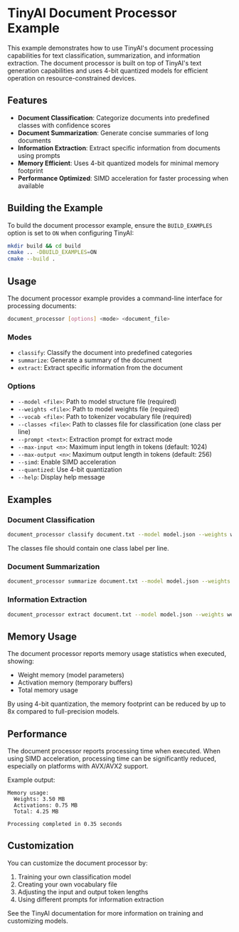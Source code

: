 # TinyAI Document Processor Example

This example demonstrates how to use TinyAI's document processing capabilities for text classification, summarization, and information extraction. The document processor is built on top of TinyAI's text generation capabilities and uses 4-bit quantized models for efficient operation on resource-constrained devices.

## Features

- **Document Classification**: Categorize documents into predefined classes with confidence scores
- **Document Summarization**: Generate concise summaries of long documents
- **Information Extraction**: Extract specific information from documents using prompts
- **Memory Efficient**: Uses 4-bit quantized models for minimal memory footprint
- **Performance Optimized**: SIMD acceleration for faster processing when available

## Building the Example

To build the document processor example, ensure the `BUILD_EXAMPLES` option is set to `ON` when configuring TinyAI:

```bash
mkdir build && cd build
cmake .. -DBUILD_EXAMPLES=ON
cmake --build .
```

## Usage

The document processor example provides a command-line interface for processing documents:

```bash
document_processor [options] <mode> <document_file>
```

### Modes

- `classify`: Classify the document into predefined categories
- `summarize`: Generate a summary of the document
- `extract`: Extract specific information from the document

### Options

- `--model <file>`: Path to model structure file (required)
- `--weights <file>`: Path to model weights file (required)
- `--vocab <file>`: Path to tokenizer vocabulary file (required)
- `--classes <file>`: Path to classes file for classification (one class per line)
- `--prompt <text>`: Extraction prompt for extract mode
- `--max-input <n>`: Maximum input length in tokens (default: 1024)
- `--max-output <n>`: Maximum output length in tokens (default: 256)
- `--simd`: Enable SIMD acceleration
- `--quantized`: Use 4-bit quantization
- `--help`: Display help message

## Examples

### Document Classification

```bash
document_processor classify document.txt --model model.json --weights weights.bin --vocab vocab.txt --classes classes.txt
```

The classes file should contain one class label per line.

### Document Summarization

```bash
document_processor summarize document.txt --model model.json --weights weights.bin --vocab vocab.txt
```

### Information Extraction

```bash
document_processor extract document.txt --model model.json --weights weights.bin --vocab vocab.txt --prompt "Extract all dates and their corresponding events"
```

## Memory Usage

The document processor reports memory usage statistics when executed, showing:
- Weight memory (model parameters)
- Activation memory (temporary buffers)
- Total memory usage

By using 4-bit quantization, the memory footprint can be reduced by up to 8x compared to full-precision models.

## Performance

The document processor reports processing time when executed. When using SIMD acceleration, processing time can be significantly reduced, especially on platforms with AVX/AVX2 support.

Example output:
```
Memory usage:
  Weights: 3.50 MB
  Activations: 0.75 MB
  Total: 4.25 MB

Processing completed in 0.35 seconds
```

## Customization

You can customize the document processor by:
1. Training your own classification model
2. Creating your own vocabulary file
3. Adjusting the input and output token lengths
4. Using different prompts for information extraction

See the TinyAI documentation for more information on training and customizing models.
